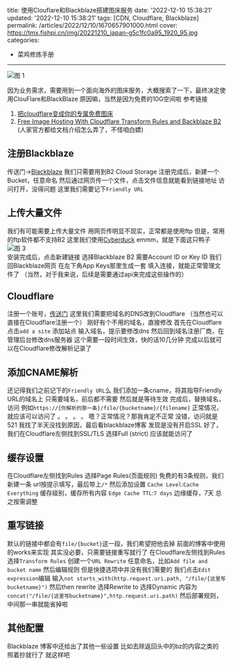title: 使用Clouflare和Blackblaze搭建图床服务
date: '2022-12-10 15:38:21'
updated: '2022-12-10 15:38:21'
tags: [CDN, Cloudflare, Blackblaze]
permalink: /articles/2022/12/10/1670657901000.html
cover: https://tmx.fishpi.cn/img/20221210_japan-g5c1fc0a95_1920_95.jpg
categories: 
- 菜鸡修炼手册
---
![图 1](https://tmx.fishpi.cn/img/20221210_japan-g5c1fc0a95_1920_95.jpg)  

因为业务需求，需要用到一个面向海外的图床服务，大概搜索了一下，最终决定使用ClouFlare和BlackBlaze
原因嘛，当然是因为免费的10G空间啦
参考链接
1. [把cloudflare变成你的专属免费图床](https://wlnxing.com/archives/49.html)
2. [Free Image Hosting With Cloudflare Transform Rules and Backblaze B2](https://www.backblaze.com/blog/free-image-hosting-with-cloudflare-transform-rules-and-backblaze-b2/)
(人家官方都给文档介绍怎么弄了，不怪咱白嫖)

## 注册Blackblaze
传送门->[Blackblaze](https://www.backblaze.com/)
我们只需要用到B2 Cloud Storage
注册完成后，新建一个Bucket，任意命名
然后通过网页传一个文件，点击文件信息就能看到链接地址
访问打开，没得问题
这里我们需要记下`Friendly URL`

## 上传大量文件
我们有可能需要上传大量文件
用网页传明显不现实，正常都是使用ftp
但是，常用的ftp软件都不支持B2
这里我们使用[Cyberduck](https://cyberduck.io/)
emmm，就是下面这只鸭子
![图 3](https://tmx.fishpi.cn/img/20221210_cyberduck-icon-384_3.png)  
安装完成后，点击新建链接
选择Blackblaze B2
需要Account ID or Key ID
我们回Blackblaze网页
在左下角App Keys那里生成一套
填入连接，就能正常管理文件了
（当然，对于我来说，后续是需要通过api来完成这些操作的）

## Cloudflare
注册一个账号，[传送门](https://www.cloudflare.com/)
这里我们需要把域名的DNS改到Cloudflare
（当然也可以直接在Cloudflare注册一个）
刚好有个不用的域名，直接修改
首先在Cloudflare点击`add a site` 添加站点
输入域名，提示要修改dns
然后回到域名注册厂商，在管理后台修改dns服务器
这个需要一段时间生效，快的话10几分钟
完成以后就可以在Cloudflare修改解析记录了

## 添加CNAME解析
还记得我们之前记下的`Friendly URL`么
我们添加一条cname，将其指导Friendly URL的域名上
只需要域名，前后都不需要
然后就是等待生效
完成后，替换域名，访问
例如`https://{你解析的那一条}/file/{bucketname}/{filename}`
正常情况，就应该可以访问了
。
。
。
。
嗯？正常情况？那我肯定不正常
没错，访问就是521
我找了半天没找到原因，最后看blackblaze博客
发现是没有开启SSL
好了，我们在Cloudflare左侧找到SSL/TLS
选择Full (strict)
应该就能访问了

## 缓存设置
在Cloudflare左侧找到Rules
选择Page Rules(页面规则)
免费的有3条规则，我们新建一条
url按提示填写，最后带上`/*`
然后添加设置
`Cache Level`:`Cache Everything`
缓存级别，缓存所有内容
`Edge Cache TTL`:`7 days`
边缘缓存，7天
总之按需调整

## 重写链接
默认的链接中都会有`file/{bucket}`这一段，我们希望把他去掉
前面的博客中使用的works来实现
其实没必要，只需要链接重写就行了
在Cloudflare左侧找到Rules
选择`Transform Rules`
创建一个`URL Rewrite`
任意命名，比如`Add file and bucket name`
然后编辑规则
但是快捷选项中并没有我们需要的
我们点击`Edit expression`编辑
输入`not starts_with(http.request.uri.path, "/file/{这里写bucketname}")`
然后then rewrite
选择Rewrite to
选择Dynamic
内容为`concat("/file/{这里写bucketname}",http.request.uri.path)`
然后部署规则，中间那一串就能省掉啦

## 其他配置
Blackblaze 博客中还给出了其他一些设置
比如去除返回头中的bz的内容之类的
照着抄就行了
就这样吧





